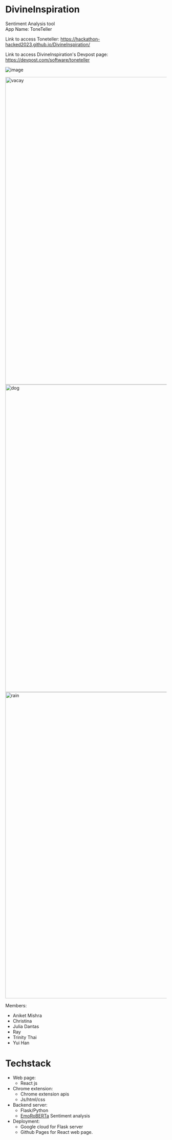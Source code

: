# DivineInspiration    
Sentiment Analysis tool    
App Name: ToneTeller   

Link to access Toneteller:
https://hackathon-hacked2023.github.io/DivineInspiration/

Link to access DivineInspiration's Devpost page:
https://devpost.com/software/toneteller

![image](https://user-images.githubusercontent.com/90366819/211211650-a9386e6e-ce7d-438b-8568-ce72e0781db3.png)

<img width="960" alt="vacay" src="https://user-images.githubusercontent.com/90366819/211211780-8e1ff023-21fe-47cd-86ce-a7064a140df6.PNG">

<img width="960" alt="dog" src="https://user-images.githubusercontent.com/90366819/211211765-53e4a04b-ebb4-46a5-b0f8-9b7d1ea06e20.PNG">

<img width="956" alt="rain" src="https://user-images.githubusercontent.com/90366819/211211773-9367c7ca-0d51-4ad8-a08b-0ae6bd70e069.PNG">

Members: 
  - Aniket Mishra     
  - Christina     
  - Julia Dantas     
  - Ray     
  - Trinity Thai    
  - Yui Han    
  
  
  
  
# Techstack
- Web page:
  + React js
- Chrome extension:
  + Chrome extension apis
  + Js/html/css
- Backend server:
  - Flask/Python
  - [EmoRoBERTa](https://huggingface.co/arpanghoshal/EmoRoBERTa) Sentiment analysis
- Deployment:
  - Google cloud for Flask server
  - Github Pages for React web page.
